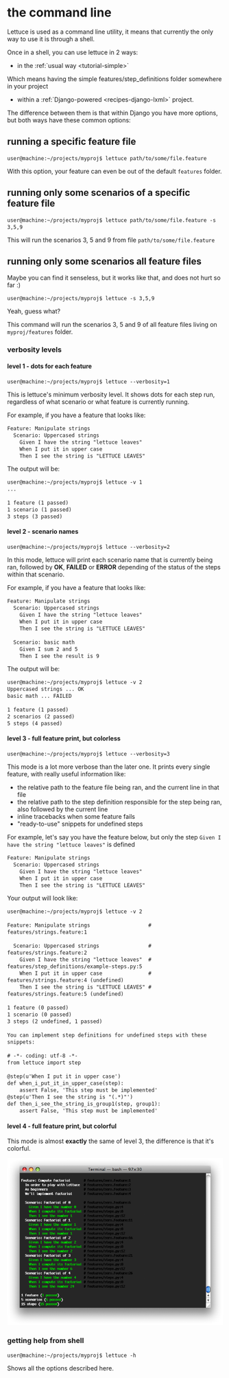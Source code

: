 the command line
================

Lettuce is used as a command line utility, it means that currently the
only way to use it is through a shell.

Once in a shell, you can use lettuce in 2 ways:

-   in the :ref:\`usual way \<tutorial-simple\>\`

Which means having the simple features/step\_definitions folder
somewhere in your project

-   within a :ref:\`Django-powered \<recipes-django-lxml\>\` project.

The difference between them is that within Django you have more options,
but both ways have these common options:

running a specific feature file
-------------------------------

    user@machine:~/projects/myproj$ lettuce path/to/some/file.feature

With this option, your feature can even be out of the default `features`
folder.

running only some scenarios of a specific feature file
------------------------------------------------------

    user@machine:~/projects/myproj$ lettuce path/to/some/file.feature -s 3,5,9

This will run the scenarios 3, 5 and 9 from file
`path/to/some/file.feature`

running only some scenarios all feature files
---------------------------------------------

Maybe you can find it senseless, but it works like that, and does not
hurt so far :)

    user@machine:~/projects/myproj$ lettuce -s 3,5,9

Yeah, guess what?

This command will run the scenarios 3, 5 and 9 of all feature files
living on `myproj/features` folder.

### verbosity levels

#### level 1 - dots for each feature

    user@machine:~/projects/myproj$ lettuce --verbosity=1

This is lettuce's minimum verbosity level. It shows dots for each step
run, regardless of what scenario or what feature is currently running.

For example, if you have a feature that looks like:

    Feature: Manipulate strings
      Scenario: Uppercased strings
        Given I have the string "lettuce leaves"
        When I put it in upper case
        Then I see the string is "LETTUCE LEAVES"

The output will be:

    user@machine:~/projects/myproj$ lettuce -v 1
    ...

    1 feature (1 passed)
    1 scenario (1 passed)
    3 steps (3 passed)

#### level 2 - scenario names

    user@machine:~/projects/myproj$ lettuce --verbosity=2

In this mode, lettuce will print each scenario name that is currently
being ran, followed by **OK**, **FAILED** or **ERROR** depending of the
status of the steps within that scenario.

For example, if you have a feature that looks like:

    Feature: Manipulate strings
      Scenario: Uppercased strings
        Given I have the string "lettuce leaves"
        When I put it in upper case
        Then I see the string is "LETTUCE LEAVES"

      Scenario: basic math
        Given I sum 2 and 5
        Then I see the result is 9

The output will be:

    user@machine:~/projects/myproj$ lettuce -v 2
    Uppercased strings ... OK
    basic math ... FAILED

    1 feature (1 passed)
    2 scenarios (2 passed)
    5 steps (4 passed)

#### level 3 - full feature print, but colorless

    user@machine:~/projects/myproj$ lettuce --verbosity=3

This mode is a lot more verbose than the later one. It prints every
single feature, with really useful information like:

-   the relative path to the feature file being ran, and the current
    line in that file
-   the relative path to the step definition responsible for the step
    being ran, also followed by the current line
-   inline tracebacks when some feature fails
-   "ready-to-use" snippets for undefined steps

For example, let's say you have the feature below, but only the step
`Given I have the string "lettuce leaves"` is defined

    Feature: Manipulate strings
      Scenario: Uppercased strings
        Given I have the string "lettuce leaves"
        When I put it in upper case
        Then I see the string is "LETTUCE LEAVES"

Your output will look like:

    user@machine:~/projects/myproj$ lettuce -v 2

    Feature: Manipulate strings                   # features/strings.feature:1

      Scenario: Uppercased strings                # features/strings.feature:2
        Given I have the string "lettuce leaves"  # features/step_definitions/example-steps.py:5
        When I put it in upper case               # features/strings.feature:4 (undefined)
        Then I see the string is "LETTUCE LEAVES" # features/strings.feature:5 (undefined)

    1 feature (0 passed)
    1 scenario (0 passed)
    3 steps (2 undefined, 1 passed)

    You can implement step definitions for undefined steps with these snippets:

    # -*- coding: utf-8 -*-
    from lettuce import step

    @step(u'When I put it in upper case')
    def when_i_put_it_in_upper_case(step):
        assert False, 'This step must be implemented'
    @step(u'Then I see the string is "(.*)"')
    def then_i_see_the_string_is_group1(step, group1):
        assert False, 'This step must be implemented'

#### level 4 - full feature print, but colorful

This mode is almost **exactly** the same of level 3, the difference is
that it's colorful.

![image](../tutorial/screenshot6.png)
### getting help from shell

    user@machine:~/projects/myproj$ lettuce -h

Shows all the options described here.
